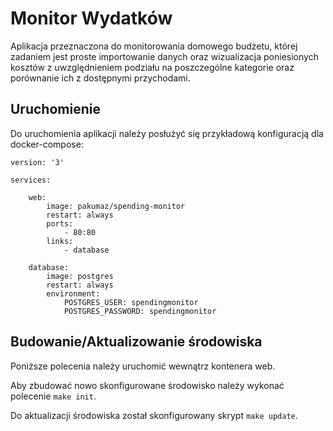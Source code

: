 Monitor Wydatków
========================

Aplikacja przeznaczona do monitorowania domowego budżetu, 
której zadaniem jest proste importowanie danych oraz wizualizacja
poniesionych kosztów z uwzględnieniem podziału na poszczególne
kategorie oraz porównanie ich z dostępnymi przychodami.

## Uruchomienie

Do uruchomienia aplikacji należy posłużyć się przykładową konfiguracją dla docker-compose:

```
version: '3'

services:

    web:
        image: pakumaz/spending-monitor
        restart: always
        ports:
            - 80:80
        links:
            - database

    database:
        image: postgres
        restart: always
        environment:
            POSTGRES_USER: spendingmonitor
            POSTGRES_PASSWORD: spendingmonitor
```

## Budowanie/Aktualizowanie środowiska

Poniższe polecenia należy uruchomić wewnątrz kontenera web.

Aby zbudować nowo skonfigurowane środowisko należy wykonać polecenie `make init`.

Do aktualizacji środowiska został skonfigurowany skrypt `make update`.
